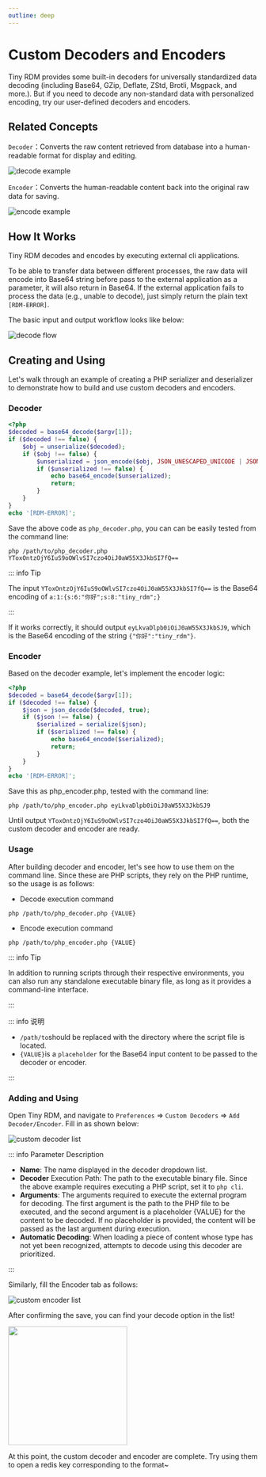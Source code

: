 ```yaml
---
outline: deep
---
```

# Custom Decoders and Encoders

Tiny RDM provides some built-in decoders for universally standardized data decoding (including Base64, GZip, Deflate, ZStd, Brotli, Msgpack, and more.). But if you need to decode any non-standard data with personalized encoding, try our user-defined decoders and encoders.

## Related Concepts

`Decoder`：Converts the raw content retrieved from database into a human-readable format for display and editing.

![decode example](images/decode_example.png)

`Encoder`：Converts the human-readable content back into the original raw data for saving.

![encode example](images/encode_example.png)

## How It Works

Tiny RDM decodes and encodes by executing external cli applications.

To be able to transfer data between different processes, the raw data will encode into Base64 string before pass to the external application as a parameter, it will also return in Base64. If the external application fails to process the data (e.g., unable to decode), just simply return the plain text `[RDM-ERROR]`.

The basic input and output workflow looks like below:

![decode flow](images/flow.png)

## Creating and Using

Let's walk through an example of creating a PHP serializer and deserializer to demonstrate how to build and use custom decoders and encoders.

### Decoder

```php
<?php
$decoded = base64_decode($argv[1]);
if ($decoded !== false) {
    $obj = unserialize($decoded);
    if ($obj !== false) {
        $unserialized = json_encode($obj, JSON_UNESCAPED_UNICODE | JSON_UNESCAPED_SLASHES);
        if ($unserialized !== false) {
            echo base64_encode($unserialized);
            return;
        }
    }
}
echo '[RDM-ERROR]';
```

Save the above code as `php_decoder.php`, you can can be easily tested from the command line:

```shell
php /path/to/php_decoder.php YToxOntzOjY6IuS9oOWlvSI7czo4OiJ0aW55X3JkbSI7fQ==
```
::: info Tip

The input `YToxOntzOjY6IuS9oOWlvSI7czo4OiJ0aW55X3JkbSI7fQ==` is the Base64 encoding of `a:1:{s:6:"你好";s:8:"tiny_rdm";}`

:::

If it works correctly, it should output `eyLkvaDlpb0iOiJ0aW55X3JkbSJ9`, which is the Base64 encoding of the string `{"你好":"tiny_rdm"}`.

### Encoder

Based on the decoder example, let's implement the encoder logic:

```php
<?php
$decoded = base64_decode($argv[1]);
if ($decoded !== false) {
    $json = json_decode($decoded, true);
    if ($json !== false) {
        $serialized = serialize($json);
        if ($serialized !== false) {
            echo base64_encode($serialized);
            return;
        }
    }
}
echo '[RDM-ERROR]';
```

Save this as php_encoder.php, tested with the command line:

```shell
php /path/to/php_encoder.php eyLkvaDlpb0iOiJ0aW55X3JkbSJ9
```
Until output `YToxOntzOjY6IuS9oOWlvSI7czo4OiJ0aW55X3JkbSI7fQ==`, both the custom decoder and encoder are ready.

### Usage

After building decoder and encoder, let's see how to use them on the command line. Since these are PHP scripts, they rely on the PHP runtime, so the usage is as follows:

- Decode execution command

```shell
php /path/to/php_decoder.php {VALUE}
```

- Encode execution command

```shell
php /path/to/php_encoder.php {VALUE}
```

::: info Tip

In addition to running scripts through their respective environments, you can also run any standalone executable binary file, as long as it provides a command-line interface.

:::

::: info 说明

- `/path/to`should be replaced with the directory where the script file is located.
- `{VALUE}`is a `placeholder` for the Base64 input content to be passed to the decoder or encoder.

:::

### Adding and Using

Open Tiny RDM, and navigate to `Preferences` => `Custom Decoders` => `Add Decoder/Encoder`. Fill in as shown below:

![custom decoder list](images/add_decoder.png)

::: info Parameter Description

- **Name**: The name displayed in the decoder dropdown list.
- **Decoder** Execution Path: The path to the executable binary file. Since the above example requires executing a PHP script, set it to `php cli`.
- **Arguments**: The arguments required to execute the external program for decoding. The first argument is the path to the PHP file to be executed, and the second argument is a placeholder {VALUE} for the content to be decoded. If no placeholder is provided, the content will be passed as the last argument during execution.
- **Automatic Decoding**: When loading a piece of content whose type has not yet been recognized, attempts to decode using this decoder are prioritized.

:::

Similarly, fill the Encoder tab as follows:

![custom encoder list](images/add_encoder.png)

After confirming the save, you can find your decode option in the list!

<img src="./images/decode_list.png" width="240">

At this point, the custom decoder and encoder are complete. Try using them to open a redis key corresponding to the format~


